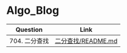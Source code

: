 # Algo_Blog

| Question      | Link               |
| ------------- | ------------------ |
| 704. 二分查找 | [二分查找/README.md](https://github.com/kenkenkenkenny/Algo_Blog/tree/main/%E4%BA%8C%E5%88%86%E6%9F%A5%E6%89%BE) |

